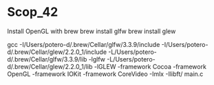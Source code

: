 # Scop_42
Install OpenGL with brew
    brew install glfw
    brew install glew

gcc -I/Users/potero-d/.brew/Cellar/glfw/3.3.9/include -I/Users/potero-d/.brew/Cellar/glew/2.2.0_1/include -L/Users/potero-d/.brew/Cellar/glfw/3.3.9/lib -lglfw -L/Users/potero-d/.brew/Cellar/glew/2.2.0_1/lib -lGLEW -framework Cocoa  -framework OpenGL -framework IOKit -framework CoreVideo -Imlx -Ilibft/ main.c